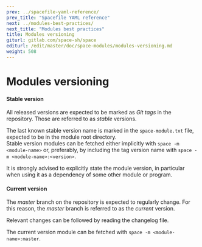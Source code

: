 ```yaml
---
prev: ../spacefile-yaml-reference/
prev_title: "Spacefile YAML reference"
next: ../modules-best-practices/
next_title: "Modules best practices"
title: Modules versioning
giturl: gitlab.com/space-sh/space
editurl: /edit/master/doc/space-modules/modules-versioning.md
weight: 508
---
```


# Modules versioning

#### Stable version
All released versions are expected to be marked as _Git tags_ in the repository. Those are referred to as _stable_ versions.  

The last known stable version name is marked in the `space-module.txt` file, expected to be in the module root directory.  
Stable version modules can be fetched either implicitly with `space -m <module-name>` or, preferably, by including the tag version name with `space -m <module-name>:<version>`.  

It is strongly advised to explicitly state the module version, in particular when using it as a dependency of some other module or program.

#### Current version
The _master_ branch on the repository is expected to regularly change. For this reason, the _master_ branch is referred to as the _current_ version.  

Relevant changes can be followed by reading the changelog file.

The current version module can be fetched with `space -m <module-name>:master`.
